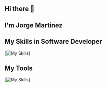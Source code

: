 ## Hi there 👋
## I'm Jorge Martinez <JoLuuMtz/>



## My Skills in Software Developer 



[![My Skills](https://skillicons.dev/icons?i=js,html,css,angular,azure,boostrap,cs,dotnet,mongodb,mysql,sqlserver,wordpress)]


## My Tools 

[![My Skills](https://skillicons.dev/icons?i=,git,github,npm,visualstudio,vscode,window,nuget,aws,docker)]
